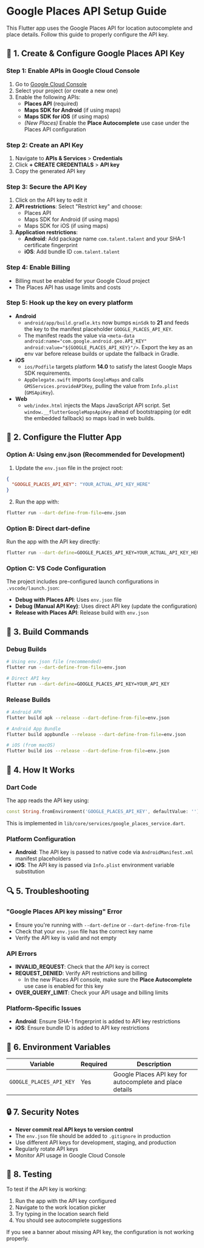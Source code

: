 # Google Places API Setup Guide

This Flutter app uses the Google Places API for location autocomplete and place details. Follow this guide to properly configure the API key.

## 🔑 1. Create & Configure Google Places API Key

### Step 1: Enable APIs in Google Cloud Console
1. Go to [Google Cloud Console](https://console.cloud.google.com/)
2. Select your project (or create a new one)
3. Enable the following APIs:
   - **Places API** (required)
   - **Maps SDK for Android** (if using maps)
   - **Maps SDK for iOS** (if using maps)
   - *(New Places)* Enable the **Place Autocomplete** use case under the Places API configuration

### Step 2: Create an API Key
1. Navigate to **APIs & Services** > **Credentials**
2. Click **+ CREATE CREDENTIALS** > **API key**
3. Copy the generated API key

### Step 3: Secure the API Key
1. Click on the API key to edit it
2. **API restrictions**: Select "Restrict key" and choose:
   - Places API
   - Maps SDK for Android (if using maps)
   - Maps SDK for iOS (if using maps)
3. **Application restrictions**:
   - **Android**: Add package name `com.talent.talent` and your SHA-1 certificate fingerprint
   - **iOS**: Add bundle ID `com.talent.talent`

### Step 4: Enable Billing
- Billing must be enabled for your Google Cloud project
- The Places API has usage limits and costs

### Step 5: Hook up the key on every platform
- **Android**
  - `android/app/build.gradle.kts` now bumps `minSdk` to **21** and feeds the key to the manifest placeholder `GOOGLE_PLACES_API_KEY`.
  - The manifest reads the value via `<meta-data android:name="com.google.android.geo.API_KEY" android:value="${GOOGLE_PLACES_API_KEY}"/>`. Export the key as an env var before release builds or update the fallback in Gradle.
- **iOS**
  - `ios/Podfile` targets platform **14.0** to satisfy the latest Google Maps SDK requirements.
  - `AppDelegate.swift` imports `GoogleMaps` and calls `GMSServices.provideAPIKey`, pulling the value from `Info.plist` (`GMSApiKey`).
- **Web**
  - `web/index.html` injects the Maps JavaScript API script. Set `window.__flutterGoogleMapsApiKey` ahead of bootstrapping (or edit the embedded fallback) so maps load in web builds.

## 🚀 2. Configure the Flutter App

### Option A: Using env.json (Recommended for Development)
1. Update the `env.json` file in the project root:
```json
{
  "GOOGLE_PLACES_API_KEY": "YOUR_ACTUAL_API_KEY_HERE"
}
```

2. Run the app with:
```bash
flutter run --dart-define-from-file=env.json
```

### Option B: Direct dart-define
Run the app with the API key directly:
```bash
flutter run --dart-define=GOOGLE_PLACES_API_KEY=YOUR_ACTUAL_API_KEY_HERE
```

### Option C: VS Code Configuration
The project includes pre-configured launch configurations in `.vscode/launch.json`:
- **Debug with Places API**: Uses `env.json` file
- **Debug (Manual API Key)**: Uses direct API key (update the configuration)
- **Release with Places API**: Release build with `env.json`

## 🔨 3. Build Commands

### Debug Builds
```bash
# Using env.json file (recommended)
flutter run --dart-define-from-file=env.json

# Direct API key
flutter run --dart-define=GOOGLE_PLACES_API_KEY=YOUR_API_KEY
```

### Release Builds
```bash
# Android APK
flutter build apk --release --dart-define-from-file=env.json

# Android App Bundle
flutter build appbundle --release --dart-define-from-file=env.json

# iOS (from macOS)
flutter build ios --release --dart-define-from-file=env.json
```

## 🔧 4. How It Works

### Dart Code
The app reads the API key using:
```dart
const String.fromEnvironment('GOOGLE_PLACES_API_KEY', defaultValue: '')
```

This is implemented in `lib/core/services/google_places_service.dart`.

### Platform Configuration
- **Android**: The API key is passed to native code via `AndroidManifest.xml` manifest placeholders
- **iOS**: The API key is passed via `Info.plist` environment variable substitution

## 🔍 5. Troubleshooting

### "Google Places API key missing" Error
- Ensure you're running with `--dart-define` or `--dart-define-from-file`
- Check that your `env.json` file has the correct key name
- Verify the API key is valid and not empty

### API Errors
- **INVALID_REQUEST**: Check that the API key is correct
- **REQUEST_DENIED**: Verify API restrictions and billing
  - In the new Places API console, make sure the **Place Autocomplete** use case is enabled for this key
- **OVER_QUERY_LIMIT**: Check your API usage and billing limits

### Platform-Specific Issues
- **Android**: Ensure SHA-1 fingerprint is added to API key restrictions
- **iOS**: Ensure bundle ID is added to API key restrictions

## 📝 6. Environment Variables

| Variable | Required | Description |
|----------|----------|-------------|
| `GOOGLE_PLACES_API_KEY` | Yes | Google Places API key for autocomplete and place details |

## 🔒 7. Security Notes

- **Never commit real API keys to version control**
- The `env.json` file should be added to `.gitignore` in production
- Use different API keys for development, staging, and production
- Regularly rotate API keys
- Monitor API usage in Google Cloud Console

## 🎯 8. Testing

To test if the API key is working:
1. Run the app with the API key configured
2. Navigate to the work location picker
3. Try typing in the location search field
4. You should see autocomplete suggestions

If you see a banner about missing API key, the configuration is not working properly.
